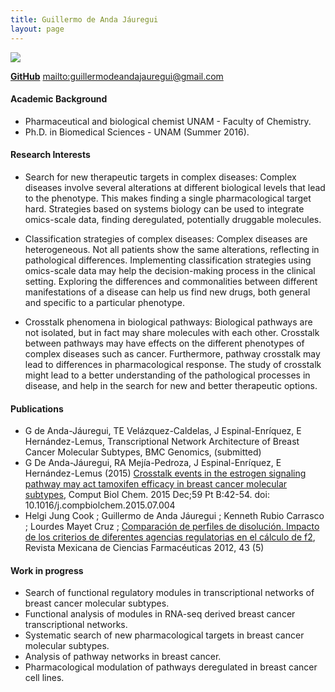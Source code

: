 ```yaml
---
title: Guillermo de Anda Jáuregui
layout: page
---
```

![][image]


**[GitHub][2]**
<mailto:guillermodeandajauregui@gmail.com>

#### Academic Background

* Pharmaceutical and biological chemist  UNAM - Faculty of Chemistry.
* Ph.D. in Biomedical Sciences - UNAM (Summer 2016).

#### Research Interests

* Search for new therapeutic targets in complex diseases: Complex diseases involve several alterations at different biological levels that lead to the phenotype. This makes finding a single pharmacological target hard. Strategies based on systems biology can be used to integrate omics-scale data, finding deregulated, potentially druggable molecules.

* Classification strategies of complex diseases: Complex diseases are heterogeneous. Not all patients show the same alterations, reflecting in pathological differences. Implementing classification strategies using omics-scale data may help the decision-making process in the clinical setting. Exploring the differences and commonalities between different manifestations of a disease can help us find new drugs, both general and specific to a particular phenotype. 

* Crosstalk phenomena in biological pathways: Biological pathways are not isolated, but in fact may share molecules with each other. Crosstalk between pathways may have effects on the different phenotypes of complex diseases such as cancer. Furthermore, pathway crosstalk may lead to differences in pharmacological response. The study of crosstalk might lead to a better understanding of the pathological processes in disease, and help in the search for new and better therapeutic options.


#### Publications

* G de Anda-Jáuregui, TE Velázquez-Caldelas, J Espinal-Enríquez, E Hernández-Lemus, Transcriptional Network Architecture of Breast Cancer Molecular Subtypes, BMC Genomics, (submitted)
* G De Anda-Jáuregui, RA Mejía-Pedroza, J Espinal-Enríquez, E Hernández-Lemus (2015) [Crosstalk events in the estrogen signaling pathway may act tamoxifen efficacy in breast cancer molecular subtypes][6], Comput Biol Chem. 2015 Dec;59 Pt B:42-54. doi: 10.1016/j.compbiolchem.2015.07.004 
* Helgi Jung Cook ; Guillermo de Anda Jáuregui ; Kenneth Rubio Carrasco ; Lourdes Mayet Cruz ; [Comparación de perfiles de disolución. Impacto de los criterios de diferentes agencias regulatorias en el cálculo de f2][5], Revista Mexicana de Ciencias Farmacéuticas 2012, 43 (5)

#### Work in progress

* Search of functional regulatory modules in transcriptional networks of breast cancer molecular subtypes.
* Functional analysis of modules in RNA-seq derived breast cancer transcriptional networks.
* Systematic search of new pharmacological targets in breast cancer molecular subtypes.
* Analysis of pathway networks in breast cancer.
* Pharmacological modulation of pathways deregulated in breast cancer cell lines.


[image]: https://cloud.githubusercontent.com/assets/9357097/15756335/64eccc38-28c6-11e6-9d82-cfb93ce1bb85.png
[2]: https://github.com/guillermodeandajauregui
[6]:http://www.ncbi.nlm.nih.gov/pubmed/26345254
[5]:http://asociacionfarmaceuticamexicana.org.mx/revistas/2012/RMCF%20V43-3/ARTICULOS%20PDF/COMPARACION%20DE%20PERFILES%20DE%20DISOLUCION.%20IMPACTO%20DE%20LOS%20CRITERIOS%20DE%20DIFERENTES%20AGENCIAS%20REGULATORIAS%20EN%20EL%20CALCULO%20DE%20f2.pdf
